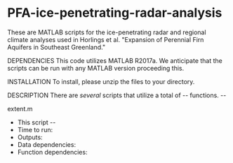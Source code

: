 # PFA-ice-penetrating-radar-analysis

These are MATLAB scripts for the ice-penetrating radar and regional climate analyses used in Horlings et al. "Expansion of 
Perennial Firn Aquifers in Southeast Greenland."

DEPENDENCIES
This code utilizes MATLAB R2017a. We anticipate that the scripts can be run with any MATLAB version proceeding this.

INSTALLATION
To install, please unzip the files to your directory. 

DESCRIPTION
There are *several* scripts that utilize a total of -- functions. --

extent.m
- This script -- 
- Time to run:
- Outputs:
- Data dependencies:
- Function dependencies:

		
